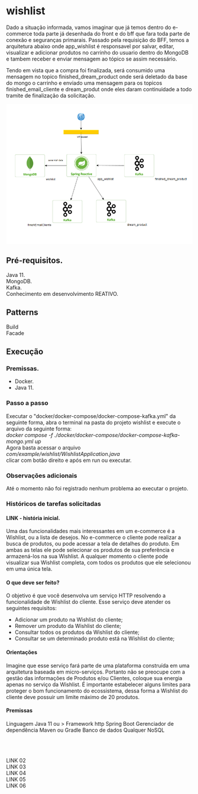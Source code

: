 # wishlist
Dado a situação informada, vamos imaginar que já temos dentro do e-commerce toda parte já desenhada do
front e do bff que fara toda parte de conexão e seguranças primarais.
Passado pela requisição do BFF, temos a arquitetura abaixo onde app_wishlist é
responsavel por salvar, editar, visualizar e adicionar produtos no carrinho do
usuario dentro do MongoDB e tambem receber e enviar mensagem ao tópico se assim necessário.

Tendo em vista que a compra foi finalizada, será consumido uma mensagem no topico
finished_dream_product onde será deletado da base do mongo o carrinho e enviado uma
mensagem para os topicos finished_email_cliente e dream_produt onde eles daram 
continuidade a todo tramite de finalização da solicitação.

![img_1.png](img_1.png)

## Pré-requisitos.
Java 11.<br/>
MongoDB.<br/>
Kafka.<br/>
Conhecimento em desenvolvimento REATIVO.

## Patterns
Build<br/>
Facade


## Execução
### Premissas.
* Docker.
* Java 11.

### Passo a passo
Executar o "docker/docker-compose/docker-compose-kafka.yml" da seguinte forma, 
abra o terminal na pasta do projeto wishlist e execute o arquivo da seguinte forma:
<br/>
<i>docker compose -f ./docker/docker-compose/docker-compose-kafka-mongo.yml up</i>
<br/>
Agora basta acessar o arquivo <br/>
<i>com/example/wishlist/WishlistApplication.java</i>
<br/>
clicar com botão direito e após em run ou executar.
<br/>


### Observações adicionais
Até o momento não foi registrado nenhum problema ao executar o projeto.

### Históricos de tarefas solicitadas
#### LINK - história inicial. <br/>
Uma das funcionalidades mais interessantes em um e-commerce
é a Wishlist, ou a lista de desejos. No e-commerce o cliente pode
realizar a busca de produtos, ou pode acessar a tela de detalhes
do produto. Em ambas as telas ele pode selecionar os produtos
de sua preferência e armazená-los na sua Wishlist. A qualquer
momento o cliente pode visualizar sua Wishlist completa, com
todos os produtos que ele selecionou em uma única tela.

#### O que deve ser feito? 
O objetivo é que você desenvolva um serviço HTTP resolvendo a
funcionalidade de Wishlist do cliente. Esse serviço deve atender
os seguintes requisitos:
- Adicionar um produto na Wishlist do cliente;
- Remover um produto da Wishlist do cliente;
- Consultar todos os produtos da Wishlist do cliente;
- Consultar se um determinado produto está na Wishlist do
  cliente;

#### Orientações
Imagine que esse serviço fará parte de uma plataforma
construída em uma arquitetura baseada em micro-serviços.
Portanto não se preocupe com a gestão das informações de
Produtos e/ou Clientes, coloque sua energia apenas no serviço da
Wishlist.
É importante estabelecer alguns limites para proteger o bom
funcionamento do ecossistema, dessa forma a Wishlist do cliente
deve possuir um limite máximo de 20 produtos.

#### Premissas
Linguagem Java 11 ou >
Framework http Spring Boot
Gerenciador de
dependência Maven ou Gradle
Banco de dados Qualquer NoSQL

<br/><br/><br/>
LINK 02<br/>
LINK 03<br/>
LINK 04<br/>
LINK 05<br/>
LINK 06<br/>


